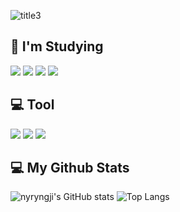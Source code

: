 ![title3](https://user-images.githubusercontent.com/105197496/195889395-059d4d10-4ef0-49b3-93b1-147cbf4ea2d3.png)



## 📘 **I'm Studying** <br>

<img src="https://img.shields.io/badge/MySQL-89CFF0?style=for-the-badge&logo=MySQL&logoColor=white"> <img src="https://img.shields.io/badge/Python-00ABF0?style=for-the-badge&logo=Python&logoColor=white"> <img src="https://img.shields.io/badge/Github-0072A0?style=for-the-badge&logo=Github&logoColor=white"> <img src="https://img.shields.io/badge/Java-004764?style=for-the-badge&logo=OpenJDK&logoColor=white"/> 

## 💻 **Tool**

<img src="https://img.shields.io/badge/Pycharm-89CFF0?style=for-the-badge&logo=Pycharm&logoColor=white"> <img src="https://img.shields.io/badge/IntelliJ-00ABF0?style=for-the-badge&logo=IntelliJ IDEA&logoColor=white"> <img src="https://img.shields.io/badge/Git-0072A0?style=for-the-badge&logo=Git&logoColor=white">

## 💻 My Github Stats 

![nyryngji's GitHub stats](https://github-readme-stats.vercel.app/api?username=nyryngji&show_icons=true&theme=nord&hide) ![Top Langs](https://github-readme-stats.vercel.app/api/top-langs/?username=nyryngji&layout=compact&theme=nord&hide)
